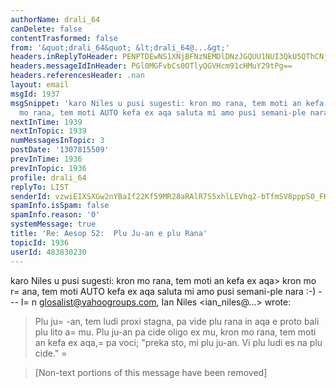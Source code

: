 ```yaml
---
authorName: drali_64
canDelete: false
contentTrasformed: false
from: '&quot;drali_64&quot; &lt;drali_64@...&gt;'
headers.inReplyToHeader: PENPTDEwNS1XNjBFNzNEMDlDNzJGQUU1NUI3QkU5QThCNjQwQHBoeC5nYmw+
headers.messageIdInHeader: PGl0MGFvbCs0OTlyQGVHcm91cHMuY29tPg==
headers.referencesHeader: .nan
layout: email
msgId: 1937
msgSnippet: 'karo Niles u pusi sugesti: kron mo rana, tem moti an kefa ex aqa kron
  mo rana, tem moti AUTO kefa ex aqa saluta mi amo pusi semani-ple nara :-)'
nextInTime: 1939
nextInTopic: 1939
numMessagesInTopic: 3
postDate: '1307815509'
prevInTime: 1936
prevInTopic: 1936
profile: drali_64
replyTo: LIST
senderId: vzwiEIXSXGw2nYBaIf22Kf59MR28aRAlR7S5xhlLEVhq2-bTfmSV8pppS0_FHv9Xgaz9moiX1hjjzkQDlG6RdpnhDRokXw
spamInfo.isSpam: false
spamInfo.reason: '0'
systemMessage: true
title: 'Re: Aesop 52:  Plu Ju-an e plu Rana'
topicId: 1936
userId: 483830230
---
```


karo Niles
u pusi sugesti: kron mo rana, tem moti an kefa ex aqa> kron mo r=
ana, tem moti AUTO kefa ex aqa
saluta
mi amo pusi semani-ple nara :-)
--- I=
n glosalist@yahoogroups.com, Ian Niles <ian_niles@...> wrote:
>
> 
> Plu ju=
-an, tem ludi proxi stagna, pa vide plu rana in aqa e proto bali plu lito a=
 mu.  Plu ju-an pa cide oligo ex mu, kron mo rana, tem moti an kefa ex aqa,=
 pa voci; "preka sto, mi plu ju-an.  Vi plu ludi es na plu cide." 		 	   		=
  
> 
> [Non-text portions of this message have been removed]
>



